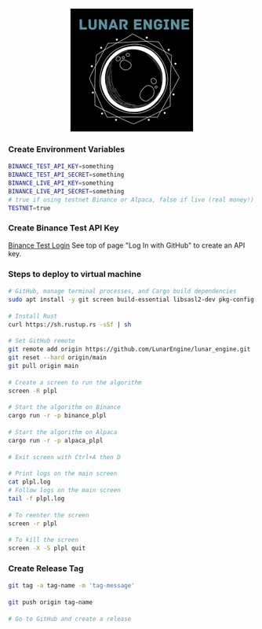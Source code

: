 <p align="center">
  <a href="https://lunarengine.xyz">
    <img alt="Lunar Engine" src="./logo.png" width="250" />
  </a>
</p>

[//]: # (# Lunar Engine)

### Create Environment Variables
```bash
BINANCE_TEST_API_KEY=something
BINANCE_TEST_API_SECRET=something
BINANCE_LIVE_API_KEY=something
BINANCE_LIVE_API_SECRET=something
# true if using testnet Binance or Alpaca, false if live (real money!)
TESTNET=true
```

### Create Binance Test API Key
[Binance Test Login](https://testnet.binance.vision/)
See top of page "Log In with GitHub" to create an API key.

### Steps to deploy to virtual machine
```bash
# GitHub, manage terminal processes, and Cargo build dependencies
sudo apt install -y git screen build-essential libsasl2-dev pkg-config libfontconfig libfontconfig1-dev

# Install Rust
curl https://sh.rustup.rs -sSf | sh

# Set GitHub remote
git remote add origin https://github.com/LunarEngine/lunar_engine.git
git reset --hard origin/main
git pull origin main

# Create a screen to run the algorithm
screen -R plpl

# Start the algorithm on Binance
cargo run -r -p binance_plpl

# Start the algorithm on Alpaca
cargo run -r -p alpaca_plpl

# Exit screen with Ctrl+A then D

# Print logs on the main screen
cat plpl.log
# Follow logs on the main screen
tail -f plpl.log

# To reenter the screen
screen -r plpl

# To kill the screen
screen -X -S plpl quit
```

### Create Release Tag
```bash
git tag -a tag-name -m 'tag-message'

git push origin tag-name

# Go to GitHub and create a release
```